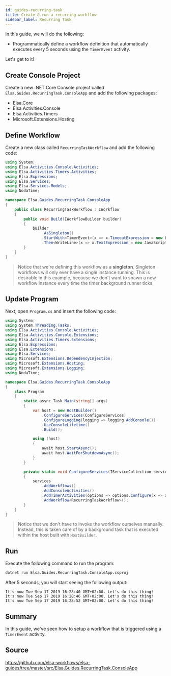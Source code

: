 ```yaml
---
id: guides-recurring-task
title: Create & run a recurring workflow
sidebar_label: Recurring Task
---
```


In this guide, we will do the following:

* Programmatically define a workflow definition that automatically executes every 5 seconds using the `TimerEvent` activity.

Let's get to it!

## Create Console Project

Create a new .NET Core Console project called `Elsa.Guides.RecurringTask.ConsoleApp` and add the following packages:

* Elsa.Core
* Elsa.Activities.Console
* Elsa.Activities.Timers
* Microsoft.Extensions.Hosting

## Define Workflow

Create a new class called `RecurringTaskWorkflow` and add the following code:

```csharp
using System;
using Elsa.Activities.Console.Activities;
using Elsa.Activities.Timers.Activities;
using Elsa.Expressions;
using Elsa.Services;
using Elsa.Services.Models;
using NodaTime;

namespace Elsa.Guides.RecurringTask.ConsoleApp
{
    public class RecurringTaskWorkflow : IWorkflow
    {
        public void Build(IWorkflowBuilder builder)
        {
            builder
                .AsSingleton()
                .StartWith<TimerEvent>(x => x.TimeoutExpression = new LiteralExpression<TimeSpan>("00:00:05"))
                .Then<WriteLine>(x => x.TextExpression = new JavaScriptExpression<string>("`It's now ${new Date()}. Let's do this thing!`"));
        }
    }
}
```

> Notice that we're defining this workflow as a **singleton**. Singleton workflows will only ever have a single instance running. 
> This is desirable in this example, because we don't want to spawn a new workflow instance every time the timer background runner ticks.  

## Update Program

Next, open `Program.cs` and insert the following code:

```csharp
using System;
using System.Threading.Tasks;
using Elsa.Activities.Console.Activities;
using Elsa.Activities.Console.Extensions;
using Elsa.Activities.Timers.Extensions;
using Elsa.Expressions;
using Elsa.Extensions;
using Elsa.Services;
using Microsoft.Extensions.DependencyInjection;
using Microsoft.Extensions.Hosting;
using Microsoft.Extensions.Logging;
using NodaTime;

namespace Elsa.Guides.RecurringTask.ConsoleApp
{
    class Program
    {
        static async Task Main(string[] args)
        {
            var host = new HostBuilder()
                .ConfigureServices(ConfigureServices)
                .ConfigureLogging(logging => logging.AddConsole())
                .UseConsoleLifetime()
                .Build();

            using (host)
            {
                await host.StartAsync();
                await host.WaitForShutdownAsync();
            }
        }

        private static void ConfigureServices(IServiceCollection services)
        {
            services
                .AddWorkflows()
                .AddConsoleActivities()
                .AddTimerActivities(options => options.Configure(x => x.SweepInterval = Duration.FromSeconds(1)))
                .AddWorkflow<RecurringTaskWorkflow>();
        }
    }
}
```

> Notice that we don't have to invoke the workflow ourselves manually. Instead, this is taken care of by a background task that is executed within the host built with `HostBuilder`. 

## Run

Execute the following command to run the program: 

```bash
dotnet run Elsa.Guides.RecurringTask.ConsoleApp.csproj
```

After 5 seconds, you will start seeing the following output:

```text
It's now Tue Sep 17 2019 16:28:40 GMT+02:00. Let's do this thing!
It's now Tue Sep 17 2019 16:28:46 GMT+02:00. Let's do this thing!
It's now Tue Sep 17 2019 16:28:52 GMT+02:00. Let's do this thing!
```

## Summary

In this guide, we've seen how to setup a workflow that is triggered using a `TimerEvent` activity.

## Source

https://github.com/elsa-workflows/elsa-guides/tree/master/src/Elsa.Guides.RecurringTask.ConsoleApp